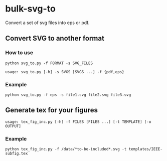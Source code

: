 # bulk-svg-to
Convert a set of svg files into eps or pdf.

## Convert SVG to another format
### How to use
```
python svg_to.py -f FORMAT -s SVG_FILES

usage: svg_to.py [-h] -s SVGS [SVGS ...] -f {pdf,eps}

```

### Example
`python svg_to.py -f eps -s file1.svg file2.svg file3.svg`

## Generate tex for your figures
```
usage: tex_fig_inc.py [-h] -f FILES [FILES ...] [-t TEMPLATE] [-o OUTPUT]
```
### Example
```
python tex_fig_inc.py -f /data/*to-be-included*.svg -t templates/IEEE-subfig.tex
```